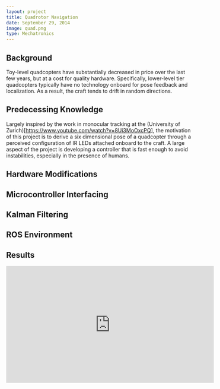 ```yaml
---
layout: project
title: Quadrotor Navigation
date: September 29, 2014
image: quad.png
type: Mechatronics
---
```


## Background
Toy-level quadcopters have substantially decreased in price over the last few years, but at a cost for quality hardware.  Specifically, lower-level tier quadcopters typically have no technology onboard for pose feedback and localization.  As a result, the craft tends to drift in random directions.

## Predecessing Knowledge
Largely inspired by the work in monocular tracking at the (University of Zurich)[https://www.youtube.com/watch?v=8Ui3MoOxcPQ], the motivation of this project is to derive a six dimensional pose of a quadcopter through a perceived configuration of IR LEDs attached onboard to the craft.  A large aspect of the project is developing a controller that is fast enough to avoid instabilities, especially in the presence of humans.

## Hardware Modifications
## Microcontroller Interfacing
## Kalman Filtering
## ROS Environment
## Results

<center><iframe width="560" height="315" src="https://www.youtube.com/watch?v=iVoB7m8_3Ho" frameborder="0" allowfullscreen></iframe></center>
